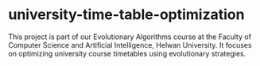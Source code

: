 # university-time-table-optimization
This project is part of our Evolutionary Algorithms course at the Faculty of Computer Science and Artificial Intelligence, Helwan University. It focuses on optimizing university course timetables using evolutionary strategies.

